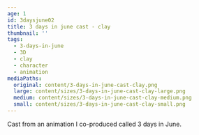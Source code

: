 ```yaml
---
age: 1
id: 3daysjune02
title: 3 days in june cast - clay
thumbnail: ''
tags:
  - 3-days-in-june
  - 3D
  - clay
  - character
  - animation
mediaPaths:
  original: content/3-days-in-june-cast-clay.png
  large: content/sizes/3-days-in-june-cast-clay-large.png
  medium: content/sizes/3-days-in-june-cast-clay-medium.png
  small: content/sizes/3-days-in-june-cast-clay-small.png
---
```

Cast from an animation I co-produced called 3 days in June.